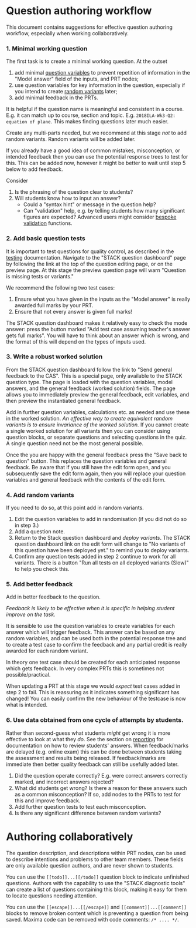 # Question authoring workflow

This document contains suggestions for effective question authoring workflow, especially when working collaboratively.

### 1. Minimal working question

The first task is to create a minimal working question.  At the outset

1. add minimal [question variables](Variables.md) to prevent repetition of information in the "Model answer" field of the inputs, and PRT nodes;
2. use question variables for key information in the question, especially if you intend to create [random variants](../CAS/Random.md) later;
3. add minimal feedback in the PRTs.

It is helpful if the question name is meaningful and consistent in a course.  E.g. it can match up to course, section and topic.  E.g. `2018ILA-Wk3-Q2: equation of plane`.  This makes finding questions later much easier.

Create any multi-parts needed, but we recommend at this stage _not_ to add random variants.  Random variants will be added later.

If you already have a good idea of common mistakes, misconception, or intended feedback then you can use the potential response trees to test for this.  This can be added now, however it might be better to wait until step 5 below to add feedback.

Consider

1. Is the phrasing of the question clear to students?
2. Will students know how to input an answer?
   * Could a "syntax hint" or message in the question help?
   * Can "validation" help, e.g. by telling students how many significant figures are expected?  Advanced users might consider [bespoke validation](../CAS/Validator.md) functions.


### 2. Add basic question tests

It is important to test questions for quality control, as described in the [testing](Testing.md) documentation.  Navigate to the "STACK question dashboard" page by following the link at the top of the question editing page, or on the preview page.  At this stage the preview question page will warn "Question is missing tests or variants."

We recommend the following two test cases:

1. Ensure what you have given in the inputs as the "Model answer" is really awarded full marks by your PRT.
2. Ensure that not every answer is given full marks!

The STACK question dashboard makes it relatively easy to check the mode answer:  press the button marked "Add test case assuming teacher's answer gets full marks".  You will have to think about an answer which is wrong, and the format of this will depend on the types of inputs used.

### 3. Write a robust worked solution

From the STACK question dashboard follow the link to "Send general feedback to the CAS".  This is a special page, only available to the STACK question type.  The page is loaded with the question variables, model answers, and the general feedback (worked solution) fields.  The page allows you to immediately preview the general feedback, edit variables, and then preview the instantiated general feedback.

Add in further question variables, calculations etc. as needed and use these in the worked solution.  _An effective way to create equivalent random variants is to ensure invariance of the worked solution._  If you cannot create a single worked solution for all variants then you can consider using question blocks, or separate questions and selecting questions in the quiz.  A single question need not be the most general possible.

Once the you are happy with the general feedback press the "Save back to question" button. This replaces the question variables and general feedback.  Be aware that if you still have the edit form open, and you subsequently save the edit form again, then you will replace your question variables and general feedback with the contents of the edit form.

### 4. Add random variants

If you need to do so, at this point add in random variants.

1. Edit the question variables to add in randomisation (if you did not do so in step 3.)
2. Add a question note.
3. Return to the Stack question dashboard and _deploy variants_.  The STACK question dashboard link on the edit form will change to "No variants of this question have been deployed yet." to remind you to deploy variants.
4. Confirm any question tests added in step 2 continue to work for all variants.  There is a button "Run all tests on all deployed variants (Slow)" to help you check this.

### 5. Add better feedback

Add in better feedback to the question.

_Feedback is likely to be effective when it is specific in helping student improve on the task._

It is sensible to use the question variables to create variables for each answer which will trigger feedback.  This answer can be based on any random variables, and can be used both in the potential response tree and to create a test case to confirm the feedback and any partial credit is really awarded for each random variant.

In theory one test case should be created for each anticipated response which gets feedback.  In very complex PRTs this is sometimes not possible/practical.

When updating a PRT at this stage we would _expect_ test cases added in step 2 to fail.  This is reassuring as it indicates something significant has changed!  You can easily confirm the new behaviour of the testcase is now what is intended.

### 6. Use data obtained from one cycle of attempts by students.

Rather than second-guess what students _might_ get wrong it is more effective to look at what they _do_.  See the section on [reporting](Reporting.md) for documentation on how to review students' answers.  When feedback/marks are delayed (e.g. online exam) this can be done between students taking the assessment and results being released.  If feedback/marks are immediate then better quality feedback can still be usefully added later.

1. Did the question operate correctly?  E.g. were correct answers correctly marked, and incorrect answers rejected?
2. What did students get wrong?  Is there a reason for these answers such as a common misconception?  If so, add nodes to the PRTs to test for this and improve feedback.
3. Add further question tests to test each misconception.
4. Is there any significant difference between random variants?


# Authoring collaboratively

The question description, and descriptions within PRT nodes, can be used to describe intentions and problems to other team members.  These fields are only available question authors, and are never shown to students.

You can use the `[[todo]]...[[/todo]]` question block to indicate unfinished questions.  Authors with the capability to use the "STACK diagnostic tools" can create a list of questions containing this block, making it easy for them to locate questions needing attention.

You can use the `[[escape]]...[[/escape]]` and `[[comment]]...[[comment]]` blocks to remove broken content which is preventing a question from being saved.  Maxima code can be removed with code comments: `/* .... */`.

